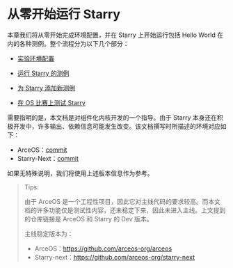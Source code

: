 # 从零开始运行 Starry

本章我们将从零开始完成环境配置，并在 Starry 上开始运行包括 Hello World 在内的各种测例。整个流程分为以下几个部分：

- [实验环境配置](ch01-01.md)
- [运行 Starry 的测例](ch01-02.md)
- [为 Starry 添加新测例](ch01-03.md)

- [在 OS 比赛上测试 Starry](ch01-04.md)

需要指明的是，本文档是对组件化内核开发的一个指导。由于 Starry 本身还在积极开发中，许多输出、依赖信息可能发生改变。该文档撰写时所描述的环境对应如下：

- ArceOS：[commit](https://github.com/oscomp/arceos/commit/199d5dfafa3d814dcf06cd4442543ab927c16e5e)
- Starry-Next：[commit](https://github.com/Azure-stars/starry-next/commit/64dcf6ad964030f6b6c633b72406c51566179abf)

如果无特殊说明，我们将使用上述版本信息作为参考。



> Tips:
>
> 由于 ArceOS 是一个工程性项目，因此它对主线代码的要求较高。而本文档的许多功能仅是测试性内容，还未稳定下来，因此未进入主线。上文提到的仓库链接是 ArceOS 和 Starry 的 Dev 版本。
>
> 主线稳定版本为：
>
> - ArceOS：https://github.com/arceos-org/arceos
> - Starry-next：https://github.com/arceos-org/starry-next
